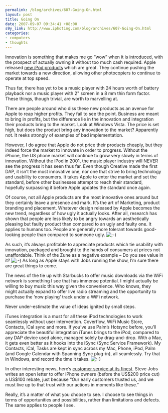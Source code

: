 ```yaml
--- 
permalink: /blog/archives/607-Going-On.html
layout: post
title: Going On
date: 2007-09-07 09:34:41 +08:00
s9y_link: http://www.iphoting.com/blog/archives/607-Going-On.html
categories: 
- computers
- thoughts
---
```

<p class="whiteline"><p>Innovation is something that makes me go &#8220;wow&#8221; when it is introduced, with the prospect of actually owning it without too much cash required. Apple released <a onclick="_gaq.push(['_trackPageview', '/extlink/www.apple.com/itunes/']);"  href="http://www.apple.com/itunes/">new iPod products</a> which are great. They continue pushing the market towards a new direction, allowing other photocopiers to continue to operate at top speed.</p>
</p><p class="whiteline"><p>Thus far, there has yet to be a music player with 24 hours worth of battery playback nor a music player with 2" screen in a 8 mm thin form factor. These things, though trivial, are worth to marvelling at.</p>
</p><p class="whiteline"><p>There are people around who diss these new products as an avenue for Apple to reap higher profits. They fail to see the point. Business are meant to bring in profits, but the difference lie in the innovation and integration their products bring to the market. Look at Windows Vista. The price is set high, but does the product bring any innovation to the market? Apparently not. It reeks strongly of examples of bad implementation.</p>
</p><p class="whiteline"><p>However, I do agree that Apple do not price their products cheaply, but they indeed force the market to innovate in order to progress. Without the iPhone, the US phone market will continue to grow very slowly in terms of innovation. Without the iPod in 2001, the music player industry will NEVER see the progress it has seen thus far. Even though Creative made the first DAP, it isn&#8217;t the most innovative one, nor one that strive to bring technology and usability to consumers. It takes Apple to enter the market and set the standard, before other businesses attempt to reach their standard, hopefully surpassing it before Apple updates the standard once again.</p>
</p><p class="whiteline"><p>Of course, not all Apple products are the most innovative ones around but they certainly leave a presence and mark. It&#8217;s the art of Marketing, product branding and placement. Whatever design released by Apple becomes the new trend, regardless of how ugly it actually looks. After all, research has shown that people are less likely to be angry towards an aesthetically pleasing but faulty product than compared to an ugly and faulty one. It applies to humans too. People are generally more tolerant towards good-looking people than compared to someone ugly. <img src="http://static-s3.iphoting.com/blog/templates/default/img/emoticons/wink.png" alt=";-)" style="display: inline; vertical-align: bottom;" class="emoticon" /></p>
</p><p class="whiteline"><p>As such, it&#8217;s always profitable to appreciate products which tie usability with innovation, packaged and brought to the hands of consumers at prices not unaffordable. Think of the Zune as a negative example – Do you see value in it? <img src="http://static-s3.iphoting.com/blog/templates/default/img/emoticons/wink.png" alt=";-)" style="display: inline; vertical-align: bottom;" class="emoticon" /> As long as Apple stays with Jobs running the show, I&#8217;m sure there are great things to come.</p>
</p><p class="whiteline"><p>The news of the tie up with Starbucks to offer music downloads via the WiFi network is something I see that has immense potential. I might actually be willing to buy music this way given the convenience. Who knows, they might actually expand to offer live radio streaming and the opportunity to purchase the &#8216;now playing&#8217; track under a WiFi network.</p>
</p><p class="whiteline"><p>Never under-estimate the value of ideas ignited by small steps.</p>
</p><p class="whiteline"><p>iTunes integration is a must for all these iPod technologies to work seamlessly without user intervention. Coverflow, WiFi Music Store, Contacts, iCal sync and more. If you&#8217;ve use Palm&#8217;s Hotsync before, you&#8217;ll appreciate the beautiful integration iTunes brings to the iPod, compared to any DAP device used alone, managed solely by drag-and-drop. With a Mac, it gets even better as it hooks into the iSync (Sync Service Framework). My Contacts, iCal, Tasks are kept in sync across my Mac, Phone, iPod, Palm (and Google Calendar with Spanning Sync plug-in), all seamlessly. Try that in Windows, and record the time it takes. <img src="http://static-s3.iphoting.com/blog/templates/default/img/emoticons/smile.png" alt=":-)" style="display: inline; vertical-align: bottom;" class="emoticon" /></p>
</p><p class="whiteline"><p>In other interesting news, here&#8217;s <a onclick="_gaq.push(['_trackPageview', '/extlink/www.apple.com/hotnews/openiphoneletter/']);"  href="http://www.apple.com/hotnews/openiphoneletter/">customer service at its finest</a>. Steve Jobs writes an open letter to offer iPhone owners (before the US$200 price cut) a US$100 rebate, just because &#8220;Our early customers trusted us, and we must live up to that trust with our actions in moments like these.&#8221;</p>
</p><p class="break"><p>Really, it&#8217;s a matter of what you choose to see. I choose to see things in terms of opportunities and possibilities, rather than limitations and defects. The same applies to people I see.</p></p>
